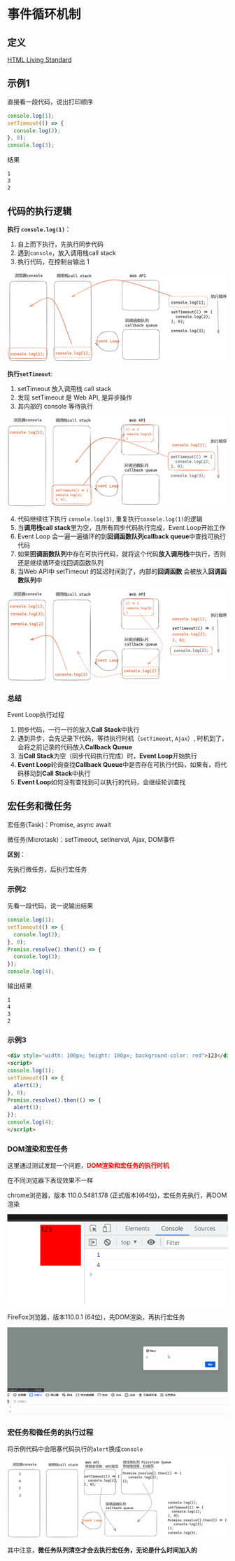 # 事件循环机制

## 定义

[HTML Living Standard](https://html.spec.whatwg.org/multipage/webappapis.html#event-loops)

## 示例1

直接看一段代码，说出打印顺序

```js
console.log(1);
setTimeout(() => {
  console.log(2);
}, 0);
console.log(3);
```

结果

```text
1
3
2
```

## 代码的执行逻辑

**执行 `console.log(1)`**：

1. 自上而下执行，先执行同步代码
2. 遇到`console`，放入调用栈call stack
3. 执行代码，在控制台输出 1

![eventLoop](./assets/eventLoop/1.png)

**执行`setTimeout`**:

1. setTimeout 放入调用栈 call stack
2. 发现 setTimeout 是 Web API, 是异步操作
3. 其内部的 console 等待执行

![eventLoop](./assets/eventLoop/2.png)

4. 代码继续往下执行 `console.log(3)`, 重复执行`console.log(1)`的逻辑
5. 当**调用栈call stack**里为空，且所有同步代码执行完成，Event Loop开始工作
6. Event Loop 会一遍一遍循环的到**回调函数队列callback queue**中查找可执行代码
7. 如果**回调函数队列**中存在可执行代码，就将这个代码**放入调用栈**中执行，否则还是继续循环查找回调函数队列
8. 当Web API中 setTimeout 的延迟时间到了，内部的**回调函数** 会被放入**回调函数队列**中

![eventLoop](./assets/eventLoop/3.png)

### 总结

Event Loop执行过程

1. 同步代码，一行一行的放入**Call Stack**中执行
2. 遇到异步，会先记录下代码，等待执行时机（`setTimeout`, `Ajax`）, 时机到了，会将之前记录的代码放入**Callback Queue**
3. 当**Call Stack**为空（同步代码执行完成）时，**Event Loop**开始执行
4. **Event Loop**轮询查找**Callback Queue**中是否存在可执行代码，如果有，将代码移动到**Call Stack**中执行
5. **Event Loop**如何没有查找到可以执行的代码，会继续轮训查找

## 宏任务和微任务

宏任务(Task)：Promise, async await

微任务(Microtask)：setTimeout, setInerval, Ajax, DOM事件

**区别**：

先执行微任务，后执行宏任务

### 示例2

先看一段代码，说一说输出结果

```js
console.log(1);
setTimeout(() => {
  console.log(2);
}, 0);
Promise.resolve().then(() => {
  console.log(3);
});
console.log(4);
```

输出结果

```text
1
4
3
2
```

### 示例3

```html
<div style="width: 100px; height: 100px; background-color: red">123</div>
<script>
console.log(1);
setTimeout(() => {
  alert(2);
}, 0);
Promise.resolve().then(() => {
  alert(3);
});
console.log(4);
</script>
```

### DOM渲染和宏任务

这里通过测试发现一个问题，**<font color=red>DOM渲染和宏任务的执行时机</font>**

在不同浏览器下表现效果不一样

chrome浏览器，版本 110.0.5481.178 (正式版本)(64位)，宏任务先执行，再DOM渲染

![eventLoop](./assets/eventLoop/4.gif)

FireFox浏览器，版本110.0.1 (64位)，先DOM渲染，再执行宏任务

![eventLoop](./assets/eventLoop/5.gif)

### 宏任务和微任务的执行过程

将示例代码中会阻塞代码执行的`alert`换成`console`

![eventLoop](./assets/eventLoop/6.png)

其中注意，**微任务队列清空才会去执行宏任务，无论是什么时间加入的**
